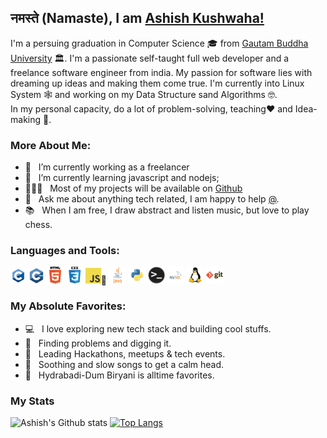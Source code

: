 ## नमस्ते (Namaste), I am [Ashish Kushwaha!](https://ashish-kus.github.io/myCard/)


I'm a persuing graduation in Computer Science 🎓 from [Gautam Buddha University](https://www.gbu.ac.in/) 🏛. I'm a passionate self-taught full web developer and a freelance software engineer from india. My passion for software lies with dreaming up ideas and making them come true. I'm currently into Linux System 🕸️ and working on my Data Structure sand Algorithms 🤓.<br>
In my personal capacity, do a lot of problem-solving, teaching❤️  and Idea-making 🧠.


### More About Me:

- 🔭 &nbsp; I’m currently working as a freelancer
- 🌱 &nbsp; I’m currently learning javascript and nodejs; 
- 👨🏻‍💻 &nbsp; Most of my projects will be available on [Github](https://github.com/ashish-kus/)
- 💬 &nbsp; Ask me about anything tech related, I am happy to help [@](https://ashish-kus.github.io/myCard).
- 📚 &nbsp; When I am free, I draw abstract and listen music, but love to play chess.



### Languages and Tools:

<code><img height="25" src="https://raw.githubusercontent.com/github/explore/80688e429a7d4ef2fca1e82350fe8e3517d3494d/topics/c/c.png" alt="css"></code>
<code><img height="25" src="https://raw.githubusercontent.com/github/explore/80688e429a7d4ef2fca1e82350fe8e3517d3494d/topics/cpp/cpp.png" alt="cpp"></code>
<code><img height="27" src="https://raw.githubusercontent.com/github/explore/80688e429a7d4ef2fca1e82350fe8e3517d3494d/topics/html/html.png" alt="html"></code>
<code><img height="27" src="https://raw.githubusercontent.com/github/explore/80688e429a7d4ef2fca1e82350fe8e3517d3494d/topics/css/css.png" alt="html5"></code>
<code><img height="25" src="https://raw.githubusercontent.com/github/explore/80688e429a7d4ef2fca1e82350fe8e3517d3494d/topics/javascript/javascript.png" alt="javascript"></code>
<code><img height="27" src="https://raw.githubusercontent.com/github/explore/80688e429a7d4ef2fca1e82350fe8e3517d3494d/topics/java/java.png" alt="python"></code>
<code><img height="27" src="https://raw.githubusercontent.com/github/explore/80688e429a7d4ef2fca1e82350fe8e3517d3494d/topics/python/python.png" alt="python"></code>
<code><img height="27" src="https://raw.githubusercontent.com/github/explore/80688e429a7d4ef2fca1e82350fe8e3517d3494d/topics/terminal/terminal.png" alt="terminal"></code>
<code><img height="27" src="https://raw.githubusercontent.com/github/explore/80688e429a7d4ef2fca1e82350fe8e3517d3494d/topics/mysql/mysql.png" alt="mysql"></code>
<code><img height="27" src="https://raw.githubusercontent.com/github/explore/80688e429a7d4ef2fca1e82350fe8e3517d3494d/topics/linux/linux.png" alt="linux"></code>
<code><img height="27" src="https://raw.githubusercontent.com/github/explore/80688e429a7d4ef2fca1e82350fe8e3517d3494d/topics/git/git.png" alt="git"></code>
### My Absolute Favorites:

- 💻 &nbsp; I love exploring new tech stack and building cool stuffs.
- 📰 &nbsp; Finding problems and digging it.
- 🍕 &nbsp; Leading Hackathons, meetups & tech events.
- 🎵 &nbsp; Soothing and slow songs to get a calm head.
- 🍲 &nbsp; Hydrabadi-Dum Biryani is alltime favorites.

### My Stats
![Ashish's Github stats](https://github-readme-stats.vercel.app/api?username=ashish-kus&show_icons=true)
[![Top Langs](https://github-readme-stats.vercel.app/api/top-langs/?username=ashish-kus)](https://github.com/anuraghazra/github-readme-stats)
